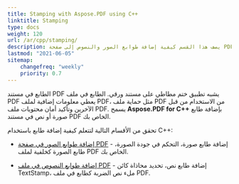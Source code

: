 ```yaml
---
title: Stamping with Aspose.PDF using C++
linktitle: Stamping
type: docs
weight: 120
url: /ar/cpp/stamping/
description: يصف هذا القسم كيفية إضافة طوابع الصور والنصوص إلى صفحة PDF.
lastmod: "2021-06-05"
sitemap:
    changefreq: "weekly"
    priority: 0.7
---
```


الطابع في مستند PDF يشبه تطبيق ختم مطاطي على مستند ورقي. الطابع في ملف PDF يعطي معلومات إضافية لملف PDF، مثل حماية ملف PDF من الاستخدام من قبل الآخرين وتأكيد أمان محتويات ملف PDF. يسمح **Aspose.PDF for C++** بإضافة طابع صورة أو نص في مستند PDF الخاص بك.

تحقق من الأقسام التالية لتتعلم كيفية إضافة طابع باستخدام C++:

- [إضافة طوابع الصور في صفحة PDF](/pdf/ar/cpp/image-stamps-in-pdf-page/) - إضافة طابع صورة، التحكم في جودة الصورة، طابع الصورة كخلفية لملف PDF الخاص بك.

- [إضافة طوابع النصوص في ملف PDF](/pdf/ar/cpp/text-stamps-in-the-pdf-file/) - إضافة طابع نص، تحديد محاذاة كائن TextStamp، ملء نص الضربة كطابع في ملف PDF.